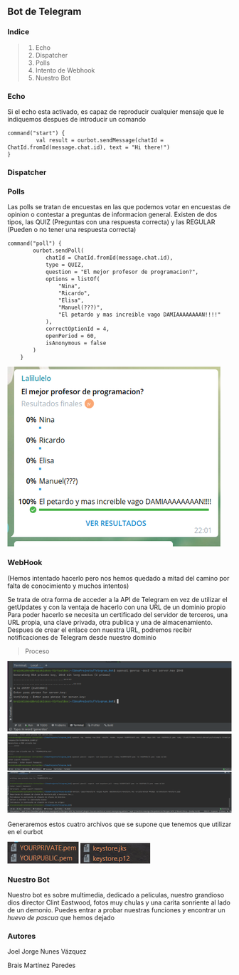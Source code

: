## Bot de Telegram

### Indice

> 1. Echo
> 2. Dispatcher
> 3. Polls
> 4. Intento de Webhook
> 5. Nuestro Bot

### Echo
Si el echo esta activado, es capaz de reproducir cualquier mensaje que le indiquemos despues de introducir un comando

~~~
command("start") {
         val result = ourbot.sendMessage(chatId = ChatId.fromId(message.chat.id), text = "Hi there!")
}
~~~
### Dispatcher

### Polls
Las polls se tratan de encuestas en las que podemos votar en encuestas de opinion o contestar a preguntas de informacion general. Existen de dos tipos, las QUIZ (Preguntas con una respuesta correcta) y las REGULAR (Pueden o no tener una respuesta correcta)

~~~
command("poll") {
        ourbot.sendPoll(
            chatId = ChatId.fromId(message.chat.id),
            type = QUIZ,
            question = "El mejor profesor de programacion?",
            options = listOf(
                "Nina",
                "Ricardo",
                "Elisa",
                "Manuel(???)",
                "El petardo y mas increible vago DAMIAAAAAAAAN!!!!"
            ),
            correctOptionId = 4,
            openPeriod = 60,
            isAnonymous = false
        )
    }
~~~

![Imagen Polls](Images/Polls.png)
### WebHook
(Hemos intentado hacerlo pero nos hemos quedado a mitad del camino por falta de conocimiento y muchos intentos)

Se trata de otra forma de acceder a la API de Telegram en vez de utilizar el getUpdates y con la ventaja de hacerlo con una URL de un dominio propio
Para poder hacerlo se necesita un certificado del servidor de terceros, una URL propia, una clave privada, otra publica y una de almacenamiento.
Despues de crear el enlace con nuestra URL, podremos recibir notificaciones de Telegram desde nuestro dominio
> Proceso

![Proceso_1](Images/Proceso_1.png)
![Proceso_2_3](Images/Proceso_2_3.png)
![Proceso_4](Images/Proceso_4.png)

Generaremos estos cuatro archivos que se supone que tenemos que utilizar en el ourbot

![Archivos_1](Images/Archivos_1.png)
![Archivos_2](Images/Archivos_2.png)

### Nuestro Bot

Nuestro bot es sobre multimedia, dedicado a peliculas, nuestro grandioso dios director Clint Eastwood, fotos muy chulas y una carita sonriente al lado de un demonio. Puedes entrar a probar nuestras funciones y encontrar un *huevo de pascua* que hemos dejado

### Autores

Joel Jorge Nunes Vázquez 

Brais Martínez Paredes
